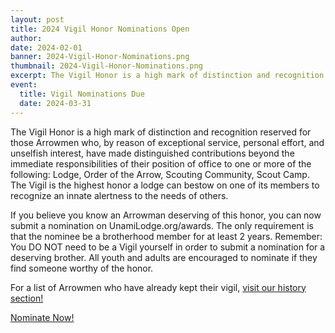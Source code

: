 ```yaml
---
layout: post
title: 2024 Vigil Honor Nominations Open
author:
date: 2024-02-01
banner: 2024-Vigil-Honor-Nominations.png
thumbnail: 2024-Vigil-Honor-Nominations.png
excerpt: The Vigil Honor is a high mark of distinction and recognition reserved for those who...
event:
  title: Vigil Nominations Due
  date: 2024-03-31
---
```


The Vigil Honor is a high mark of distinction and recognition reserved for those Arrowmen who, by reason of exceptional service, personal effort, and unselfish interest, have made distinguished contributions beyond the immediate responsibilities of their position of office to one or more of the following: Lodge, Order of the Arrow, Scouting Community, Scout Camp. The Vigil is the highest honor a lodge can bestow on one of its members to recognize an innate alertness to the needs of others.

If you believe you know an Arrowman deserving of this honor, you can now submit a nomination on UnamiLodge.org/awards. The only requirement is that the nominee be a brotherhood member for at least 2 years. Remember: You DO NOT need to be a Vigil yourself in order to submit a nomination for a deserving brother. All youth and adults are encouraged to nominate if they find someone worthy of the honor.

For a list of Arrowmen who have already kept their vigil, [visit our history section!](/history)

<div class="text-center">
  <a href="/awards" class="btn btn-primary btn-lg">Nominate Now!</a>
</div>

